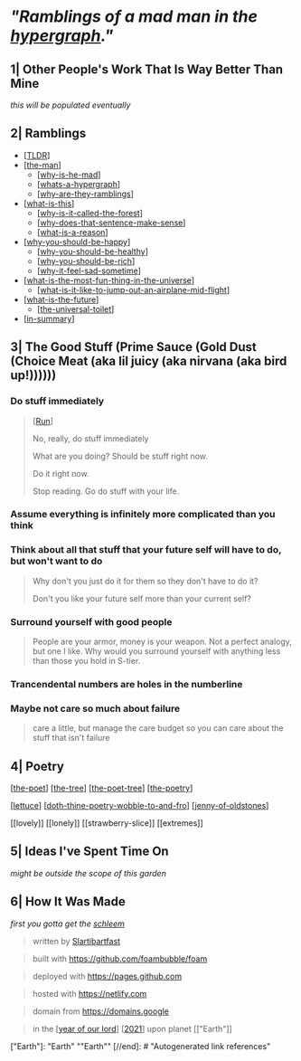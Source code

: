 <!-- <img src="attachments/wolfram-physics.jpeg" width=100 align="left"> -->

# *"Ramblings of a mad man in the [hypergraph](https://medium.com/syncedreview/stephen-wolfram-the-path-to-a-fundamental-theory-of-physics-may-begin-with-a-hypergraph-c1fd124b6e62)."*

## 1| Other People's Work That Is Way Better Than Mine

*this will be populated eventually*

## 2| Ramblings

* [[TLDR]]
* [[the-man]]
  * [[why-is-he-mad]]
  * [[whats-a-hypergraph]]
  * [[why-are-they-ramblings]]
* [[what-is-this]]
  * [[why-is-it-called-the-forest]]
  * [[why-does-that-sentence-make-sense]]
  * [[what-is-a-reason]]
* [[why-you-should-be-happy]]
  * [[why-you-should-be-healthy]]
  * [[why-you-should-be-rich]]
  * [[why-it-feel-sad-sometime]]
* [[what-is-the-most-fun-thing-in-the-universe]]
  * [[what-is-it-like-to-jump-out-an-airplane-mid-flight]]
* [[what-is-the-future]]
  * [[the-universal-toilet]]
* [[in-summary]]

<!-- * [[the-goal]]
* [[the-system]] -->
<!-- [[the-game]]
[[the-view]]
[[the-future]] -->

## 3| The Good Stuff (Prime Sauce (Gold Dust (Choice Meat (aka lil juicy (aka nirvana (aka bird up!))))))

### Do stuff immediately

> [[Run]]
>
> No, really, do stuff immediately
>
> What are you doing? Should be stuff right now.
>
> Do it right now.
>
> Stop reading. Go do stuff with your life.

### Assume everything is infinitely more complicated than you think

### Think about all that stuff that your future self will have to do, but won't want to do

> Why don't you just do it for them so they don't have to do it?
>
> Don't you like your future self more than your current self?

### Surround yourself with good people

> People are your armor, money is your weapon. Not a perfect analogy, but one I like. Why would you surround yourself with anything less than those you hold in S-tier.

### Trancendental numbers are holes in the numberline

### Maybe not care so much about failure

> care a little, but manage the care budget so you can care about the stuff that isn't failure

## 4| Poetry

[[the-poet]]
[[the-tree]]
[[the-poet-tree]]
[[the-poetry]]

[[lettuce]]
[[doth-thine-poetry-wobble-to-and-fro]]
[[jenny-of-oldstones]]

[[lovely]]
[[lonely]]
[[strawberry-slice]]
[[extremes]]

## 5| Ideas I've Spent Time On

*might be outside the scope of this garden*

<!-- [[how-to-teach]] -->

## 6| How It Was Made

*first you gotta get the [schleem](https://youtu.be/eMJk4y9NGvE)*

> written by [Slartibartfast](https://en.wikipedia.org/wiki/Slartibartfast)

> built with <https://github.com/foambubble/foam>

> deployed with <https://pages.github.com>

> hosted with <https://netlify.com>

> domain from <https://domains.google>

> in the [[year of our lord]] [[2021]] upon planet [["Earth"]]

[//begin]: # "Autogenerated link references for markdown compatibility"
[TLDR]: TLDR "TLDR"
[the-man]: journal/the-man "the-man"
[why-is-he-mad]: why-is-he-mad "why-is-he-mad"
[whats-a-hypergraph]: whats-a-hypergraph "whats-a-hypergraph"
[why-are-they-ramblings]: why-are-they-ramblings "why-are-they-ramblings"
[what-is-this]: what-is-this "what-is-this"
[why-is-it-called-the-forest]: why-is-it-called-the-forest "why-is-it-called-the-forest"
[why-does-that-sentence-make-sense]: why-does-that-sentence-make-sense "why-does-that-sentence-make-sense"
[what-is-a-reason]: what-is-a-reason "what-is-a-reason"
[why-you-should-be-happy]: why-you-should-be-happy "why-you-should-be-happy"
[why-you-should-be-healthy]: why-you-should-be-healthy "why-you-should-be-healthy"
[why-you-should-be-rich]: why-you-should-be-rich "why-you-should-be-rich"
[why-it-feel-sad-sometime]: why-it-feel-sad-sometime "why-it-feel-sad-sometime"
[what-is-the-most-fun-thing-in-the-universe]: what-is-the-most-fun-thing-in-the-universe "what-is-the-most-fun-thing-in-the-universe"
[what-is-it-like-to-jump-out-an-airplane-mid-flight]: what-is-it-like-to-jump-out-an-airplane-mid-flight "what-is-it-like-to-jump-out-an-airplane-mid-flight"
[what-is-the-future]: what-is-the-future "what-is-the-future"
[the-universal-toilet]: the-universal-toilet "the-universal-toilet"
[in-summary]: in-summary "in-summary"
[Run]: Run "Run"
[the-poet]: the-poet "the-poet"
[the-tree]: the-tree "the-tree"
[the-poet-tree]: the-poet-tree "the-poet-tree"
[the-poetry]: the-poetry "the-poetry"
[lettuce]: lettuce "lettuce"
[doth-thine-poetry-wobble-to-and-fro]: doth-thine-poetry-wobble-to-and-fro "doth-thine-poetry-wobble-to-and-fro"
[jenny-of-oldstones]: jenny-of-oldstones "jenny-of-oldstones"
[year of our lord]: <year of our lord> "year of our lord"
[2021]: 2021 "2021"
["Earth"]: "Earth" ""Earth""
[//end]: # "Autogenerated link references"
